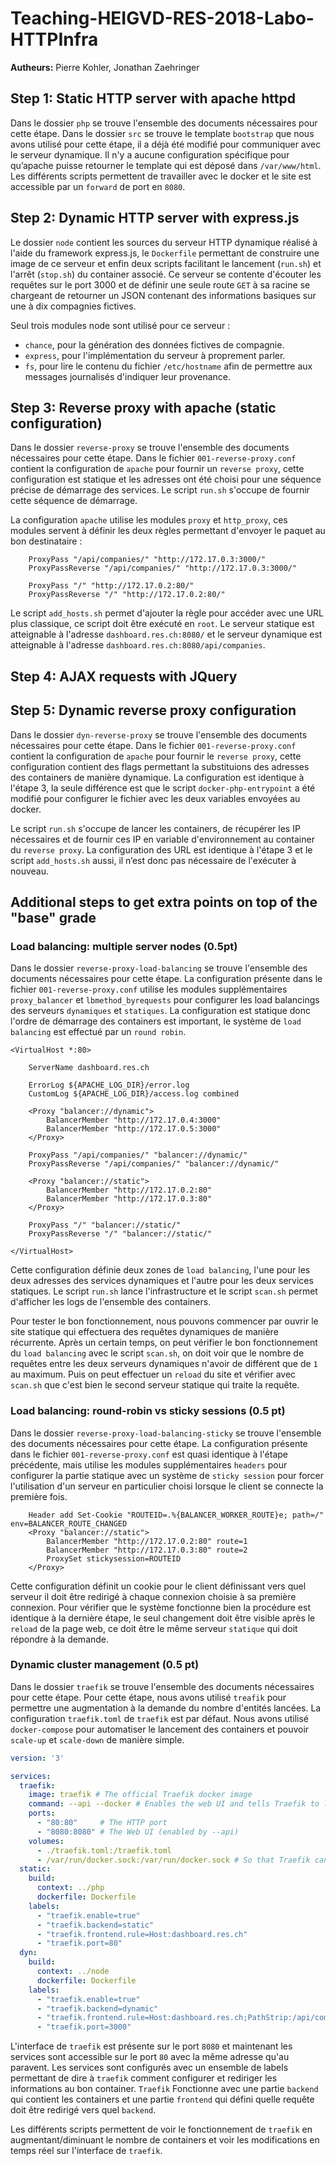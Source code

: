 # Teaching-HEIGVD-RES-2018-Labo-HTTPInfra

**Autheurs:** Pierre Kohler, Jonathan Zaehringer

## Step 1: Static HTTP server with apache httpd

Dans le dossier `php` se trouve l'ensemble des documents nécessaires pour cette étape.
Dans le dossier `src` se trouve le template `bootstrap` que nous avons utilisé pour cette étape, il a déjà été modifié pour communiquer avec le serveur dynamique.
Il n'y a aucune configuration spécifique pour qu’apache puisse retourner le template qui est déposé dans `/var/www/html`.
Les différents scripts permettent de travailler avec le docker et le site est accessible par un `forward` de port en `8080`.

## Step 2: Dynamic HTTP server with express.js

Le dossier `node` contient les sources du serveur HTTP dynamique réalisé à l'aide du framework express.js, le `Dockerfile` permettant de construire une image de ce serveur et enfin deux scripts facilitant le lancement (`run.sh`) et l'arrêt (`stop.sh`) du container associé.
Ce serveur se contente d'écouter les requêtes sur le port 3000 et de définir une seule route `GET` à sa racine se chargeant de retourner un JSON contenant des informations basiques sur une à dix compagnies fictives.

Seul trois modules node sont utilisé pour ce serveur :
- `chance`, pour la génération des données fictives de compagnie.
- `express`, pour l'implémentation du serveur à proprement parler.
- `fs`, pour lire le contenu du fichier `/etc/hostname` afin de permettre aux messages journalisés d'indiquer leur provenance. 

## Step 3: Reverse proxy with apache (static configuration)

Dans le dossier `reverse-proxy` se trouve l'ensemble des documents nécessaires pour cette étape.
Dans le fichier `001-reverse-proxy.conf` contient la configuration de `apache` pour fournir un `reverse proxy`, cette configuration est statique et les adresses ont été choisi pour une séquence précise de démarrage des services.
Le script `run.sh` s'occupe de fournir cette séquence de démarrage.

La configuration `apache` utilise les modules `proxy` et `http_proxy`, ces modules servent à définir les deux règles permettant d'envoyer le paquet au bon destinataire :

```apache-conf
    ProxyPass "/api/companies/" "http://172.17.0.3:3000/"
    ProxyPassReverse "/api/companies/" "http://172.17.0.3:3000/"

    ProxyPass "/" "http://172.17.0.2:80/"
    ProxyPassReverse "/" "http://172.17.0.2:80/"
```

Le script `add_hosts.sh` permet d'ajouter la règle pour accéder avec une URL plus classique, ce script doit être exécuté en `root`.
Le serveur statique est atteignable à l'adresse `dashboard.res.ch:8080/` et le serveur dynamique est atteignable à l'adresse `dashboard.res.ch:8080/api/companies`.

## Step 4: AJAX requests with JQuery

## Step 5: Dynamic reverse proxy configuration

Dans le dossier `dyn-reverse-proxy` se trouve l'ensemble des documents nécessaires pour cette étape.
Dans le fichier `001-reverse-proxy.conf` contient la configuration de `apache` pour fournir le `reverse proxy`, cette configuration contient des flags permettant la substituions des adresses des containers de manière dynamique.
La configuration est identique à l'étape 3, la seule différence est que le script `docker-php-entrypoint` a été modifié pour configurer le fichier avec les deux variables envoyées au docker.

Le script `run.sh` s'occupe de lancer les containers, de récupérer les IP nécessaires et de fournir ces IP en variable d'environnement au container du `reverse proxy`.
La configuration des URL est identique à l'étape 3 et le script `add_hosts.sh` aussi, il n’est donc pas nécessaire de l'exécuter à nouveau.

## Additional steps to get extra points on top of the "base" grade

### Load balancing: multiple server nodes (0.5pt)

Dans le dossier `reverse-proxy-load-balancing` se trouve l'ensemble des documents nécessaires pour cette étape.
La configuration présente dans le fichier `001-reverse-proxy.conf` utilise les modules supplémentaires `proxy_balancer` et `lbmethod_byrequests` pour configurer les load balancings des serveurs `dynamiques` et `statiques`.
La configuration est statique donc l'ordre de démarrage des containers est important, le système de `load balancing` est effectué par un `round robin`.

```apache-conf
<VirtualHost *:80>

    ServerName dashboard.res.ch

    ErrorLog ${APACHE_LOG_DIR}/error.log
    CustomLog ${APACHE_LOG_DIR}/access.log combined

    <Proxy "balancer://dynamic">
        BalancerMember "http://172.17.0.4:3000"
        BalancerMember "http://172.17.0.5:3000"
    </Proxy>
    
    ProxyPass "/api/companies/" "balancer://dynamic/"
    ProxyPassReverse "/api/companies/" "balancer://dynamic/"

    <Proxy "balancer://static">
        BalancerMember "http://172.17.0.2:80"
        BalancerMember "http://172.17.0.3:80"
    </Proxy>

    ProxyPass "/" "balancer://static/"
    ProxyPassReverse "/" "balancer://static/"

</VirtualHost>
```

Cette configuration définie deux zones de `load balancing`, l'une pour les deux adresses des services dynamiques et l'autre pour les deux services statiques.
Le script `run.sh` lance l'infrastructure et le script `scan.sh` permet d'afficher les logs de l'ensemble des containers.

Pour tester le bon fonctionnement, nous pouvons commencer par ouvrir le site statique qui effectuera des requêtes dynamiques de manière récurrente.
Après un certain temps, on peut vérifier le bon fonctionnement du `load balancing` avec le script `scan.sh`, on doit voir que le nombre de requêtes entre les deux serveurs dynamiques n'avoir de différent que de `1` au maximum.
Puis on peut effectuer un `reload` du site et vérifier avec `scan.sh` que c'est bien le second serveur statique qui traite la requête.

### Load balancing: round-robin vs sticky sessions (0.5 pt)

Dans le dossier `reverse-proxy-load-balancing-sticky` se trouve l'ensemble des documents nécessaires pour cette étape.
La configuration présente dans le fichier `001-reverse-proxy.conf` est quasi identique à l'étape précédente, mais utilise les modules supplémentaires `headers` pour configurer la partie statique avec un système de `sticky session` pour forcer l'utilisation d'un serveur en particulier choisi lorsque le client se connecte la première fois.

```apache-conf
    Header add Set-Cookie "ROUTEID=.%{BALANCER_WORKER_ROUTE}e; path=/" env=BALANCER_ROUTE_CHANGED
    <Proxy "balancer://static">
        BalancerMember "http://172.17.0.2:80" route=1
        BalancerMember "http://172.17.0.3:80" route=2
        ProxySet stickysession=ROUTEID        
    </Proxy>
```

Cette configuration définit un cookie pour le client définissant vers quel serveur il doit être redirigé à chaque connexion choisie à sa première connexion.
Pour vérifier que le système fonctionne bien la procédure est identique à la dernière étape, le seul changement doit être visible après le `reload` de la page web, ce doit être le même serveur `statique` qui doit répondre à la demande.

### Dynamic cluster management (0.5 pt)

Dans le dossier `traefik` se trouve l'ensemble des documents nécessaires pour cette étape.
Pour cette étape, nous avons utilisé `treafik` pour permettre une augmentation à la demande du nombre d'entités lancées.
La configuration `traefik.toml` de `traefik` est par défaut.
Nous avons utilisé `docker-compose` pour automatiser le lancement des containers et pouvoir `scale-up` et `scale-down` de manière simple.

```yaml
version: '3'

services:
  traefik:
    image: traefik # The official Traefik docker image
    command: --api --docker # Enables the web UI and tells Traefik to listen to docker
    ports:
      - "80:80"     # The HTTP port
      - "8080:8080" # The Web UI (enabled by --api)
    volumes:
      - ./traefik.toml:/traefik.toml
      - /var/run/docker.sock:/var/run/docker.sock # So that Traefik can listen to the Docker events
  static:
    build:
      context: ../php
      dockerfile: Dockerfile
    labels:
      - "traefik.enable=true"
      - "traefik.backend=static"
      - "traefik.frontend.rule=Host:dashboard.res.ch"
      - "traefik.port=80"
  dyn:
    build:
      context: ../node
      dockerfile: Dockerfile
    labels:
      - "traefik.enable=true"
      - "traefik.backend=dynamic"
      - "traefik.frontend.rule=Host:dashboard.res.ch;PathStrip:/api/companies"
      - "traefik.port=3000"
```

L'interface de `traefik` est présente sur le port `8080` et maintenant les services sont accessible sur le port `80` avec la même adresse qu'au paravent.
Les services sont configurés avec un ensemble de labels permettant de dire à `traefik` comment configurer et rediriger les informations au bon container.
`Traefik` Fonctionne avec une partie `backend` qui contient les containers et une partie `frontend` qui défini quelle requête doit être redirigé vers quel `backend`.

Les différents scripts permettent de voir le fonctionnement de `traefik` en augmentant/diminuant le nombre de containers et voir les modifications en temps réel sur l'interface de `traefik`.
